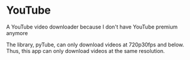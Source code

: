 # YouTube
 A YouTube video downloader because I don't have YouTube premium anymore

 The library, pyTube, can only download videos at 720p30fps and below. Thus, this app can only download videos at the same resolution.